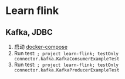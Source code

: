 # Learn flink

## Kafka, JDBC

1. 启动 [docker-compose](../README.md#start-docker-with-docker-compose)
2. Run test: `; project learn-flink; testOnly connector.kafka.KafkaConsumerExampleTest`
3. Run test: `; project learn-flink; testOnly connector.kafka.KafkaProducerExampleTest`
